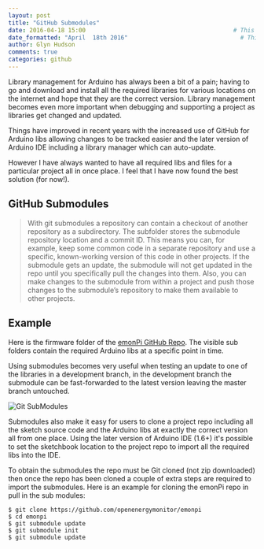 ```yaml
---
layout: post
title: "GitHub Submodules"
date: 2016-04-18 15:00                                          # This is the indexed published time and date
date_formatted: "April  18th 2016"                                # This is the public facing date on the post
author: Glyn Hudson
comments: true
categories: github
---
```


Library management for Arduino has always been a bit of a pain; having to go and download and install all the required libraries for various locations on the internet and hope that they are the correct version.  Library management becomes even more important when debugging and supporting a project as libraries get changed and updated.

Things have improved in recent years with the increased use of GitHub for Arduino libs allowing changes to be tracked easier and the later version of Arduino IDE including a library manager which can auto-update.

However I have always wanted to have all required libs and files for a particular project all in once place. I feel that I have now found the best solution (for now!).

<!--more-->

## GitHub Submodules

>With git submodules a repository can contain a checkout of another repository as a subdirectory.
The subfolder stores the submodule repository location and a commit ID. This means you can, for example, keep some common code in a separate repository and use a specific, known-working version of this code in other projects.
If the submodule gets an update, the submodule will not get updated in the repo until you specifically pull the changes into them. Also, you can make changes to the submodule from within a project and push those changes to the submodule’s repository to make them available to other projects.

## Example

Here is the firmware folder of the [emonPi GitHub Repo](https://github.com/openenergymonitor/emonpi/tree/master/firmware/libraries). The visible sub folders contain the required Arduino libs at a specific point in time.

Using submodules becomes very useful when testing an update to one of the libraries in a development branch, in the development branch the submodule can be fast-forwarded to the latest version leaving the master branch untouched.

![Git SubModules]({{site.image_path}}/submodules.png)

Submodules also make it easy for users to clone a project repo including all the sketch source code and the Arduino libs at exactly the correct version all from one place. Using the later version of Arduino IDE (1.6+) it's possible to set the sketchbook location to the project repo to import all the required libs into the IDE.

To obtain the submodules the repo must be Git cloned (not zip downloaded) then once the repo has been cloned a couple of extra steps are required to import the submodules. Here is an example for cloning the emonPi repo in pull in the sub modules:

```
$ git clone https://github.com/openenergymonitor/emonpi
$ cd emonpi
$ git submodule update
$ git submodule init
$ git submodule update
```
